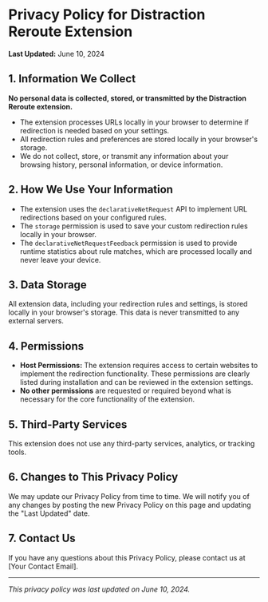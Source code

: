 # Privacy Policy for Distraction Reroute Extension

**Last Updated:** June 10, 2024

## 1. Information We Collect

**No personal data is collected, stored, or transmitted by the Distraction Reroute extension.**

- The extension processes URLs locally in your browser to determine if redirection is needed based on your settings.
- All redirection rules and preferences are stored locally in your browser's storage.
- We do not collect, store, or transmit any information about your browsing history, personal information, or device information.

## 2. How We Use Your Information

- The extension uses the `declarativeNetRequest` API to implement URL redirections based on your configured rules.
- The `storage` permission is used to save your custom redirection rules locally in your browser.
- The `declarativeNetRequestFeedback` permission is used to provide runtime statistics about rule matches, which are processed locally and never leave your device.

## 3. Data Storage

All extension data, including your redirection rules and settings, is stored locally in your browser's storage. This data is never transmitted to any external servers.

## 4. Permissions

- **Host Permissions:** The extension requires access to certain websites to implement the redirection functionality. These permissions are clearly listed during installation and can be reviewed in the extension settings.
- **No other permissions** are requested or required beyond what is necessary for the core functionality of the extension.

## 5. Third-Party Services

This extension does not use any third-party services, analytics, or tracking tools.

## 6. Changes to This Privacy Policy

We may update our Privacy Policy from time to time. We will notify you of any changes by posting the new Privacy Policy on this page and updating the "Last Updated" date.

## 7. Contact Us

If you have any questions about this Privacy Policy, please contact us at [Your Contact Email].

---

*This privacy policy was last updated on June 10, 2024.*
